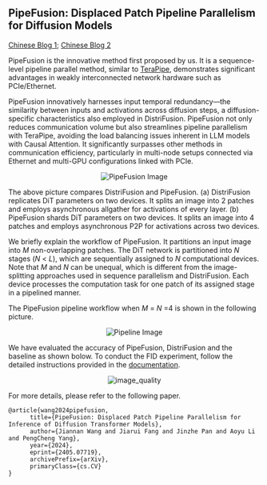 ## PipeFusion: Displaced Patch Pipeline Parallelism for Diffusion Models
[Chinese Blog 1](https://zhuanlan.zhihu.com/p/699612077); [Chinese Blog 2](https://zhuanlan.zhihu.com/p/706475158)

PipeFusion is the innovative method first proposed by us. 
It is a sequence-level pipeline parallel method, similar to [TeraPipe](https://proceedings.mlr.press/v139/li21y.html), demonstrates significant advantages in weakly interconnected network hardware such as PCIe/Ethernet. 

PipeFusion innovatively harnesses input temporal redundancy—the similarity between inputs and activations across diffusion steps, a diffusion-specific characteristics also employed in DistriFusion. PipeFusion not only reduces communication volume but also streamlines pipeline parallelism with TeraPipe, avoiding the load balancing issues inherent in LLM models with Causal Attention.
It significantly surpasses other methods in communication efficiency, particularly in multi-node setups connected via Ethernet and multi-GPU configurations linked with PCIe.

<div align="center">
    <img src="https://raw.githubusercontent.com/xdit-project/xdit_assets/main/overview.png" alt="PipeFusion Image">
</div>

The above picture compares DistriFusion and PipeFusion.
(a) DistriFusion replicates DiT parameters on two devices. 
It splits an image into 2 patches and employs asynchronous allgather for activations of every layer.
(b) PipeFusion shards DiT parameters on two devices.
It splits an image into 4 patches and employs asynchronous P2P for activations across two devices.

We briefly explain the workflow of PipeFusion. It partitions an input image into $M$ non-overlapping patches.
The DiT network is partitioned into $N$ stages ($N$ < $L$), which are sequentially assigned to $N$ computational devices. 
Note that $M$ and $N$ can be unequal, which is different from the image-splitting approaches used in sequence parallelism and DistriFusion.
Each device processes the computation task for one patch of its assigned stage in a pipelined manner. 

The PipeFusion pipeline workflow when $M$ = $N$ =4 is shown in the following picture.

<div align="center">
    <img src="https://raw.githubusercontent.com/xdit-project/xdit_assets/main/workflow.png" alt="Pipeline Image">
</div>


We have evaluated the accuracy of PipeFusion, DistriFusion and the baseline as shown bolow. To conduct the FID experiment, follow the detailed instructions provided in the [documentation](../../docs/fid/FID.md).

<div align="center">
    <img src="https://raw.githubusercontent.com/xdit-project/xdit_assets/main/image_quality.png" alt="image_quality">
</div>


For more details, please refer to the following paper.

```
@article{wang2024pipefusion,
      title={PipeFusion: Displaced Patch Pipeline Parallelism for Inference of Diffusion Transformer Models}, 
      author={Jiannan Wang and Jiarui Fang and Jinzhe Pan and Aoyu Li and PengCheng Yang},
      year={2024},
      eprint={2405.07719},
      archivePrefix={arXiv},
      primaryClass={cs.CV}
}
```

